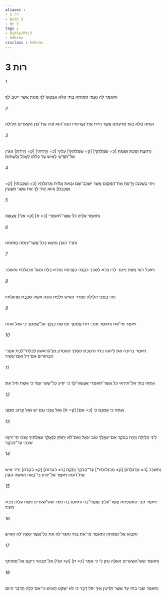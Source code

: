 ```yaml
---
aliases : 
- רות 3
- Ruth 3
- Rt 3
tags : 
- Bible/Rt/3
- hébreu
cssclass : hébreu
---
```


# רות 3

###### 1
וַתֹּאמֶר לָהּ נָעֳמִי חֲמֹותָהּ בִּתִּי הֲלֹא אֲבַקֶּשׁ־לָךְ מָנֹוחַ אֲשֶׁר יִיטַב־לָךְ׃
###### 2
וְעַתָּה הֲלֹא בֹעַז מֹדַעְתָּנוּ אֲשֶׁר הָיִית אֶת־נַעֲרֹותָיו הִנֵּה־הוּא זֹרֶה אֶת־גֹּרֶן הַשְּׂעֹרִים הַלָּיְלָה׃
###### 3
וְרָחַצְתְּ וָסַכְתְּ וְשַׂמְתְּ [כ= שִׂמְלֹתֵךְ] [ק= שִׂמְלֹתַיִךְ] עָלַיִךְ [כ= וְיָרַדְתִּי] [ק= וְיָרַדְתְּ] הַגֹּרֶן אַל־תִּוָּדְעִי לָאִישׁ עַד כַּלֹּתֹו לֶאֱכֹל וְלִשְׁתֹּות׃
###### 4
וִיהִי בְשָׁכְבֹו וְיָדַעַתְּ אֶת־הַמָּקֹום אֲשֶׁר יִשְׁכַּב־שָׁם וּבָאת וְגִלִּית מַרְגְּלֹתָיו [כ= וְשָׁכָבְתִּי] [ק= וְשָׁכָבְתְּ] וְהוּא יַגִּיד לָךְ אֵת אֲשֶׁר תַּעֲשִׂין׃
###### 5
וַתֹּאמֶר אֵלֶיהָ כֹּל אֲשֶׁר־תֹּאמְרִי [כ= זז] [ק= אֵלַי] אֶעֱשֶׂה׃
###### 6
וַתֵּרֶד הַגֹּרֶן וַתַּעַשׂ כְּכֹל אֲשֶׁר־צִוַּתָּה חֲמֹותָהּ׃
###### 7
וַיֹּאכַל בֹּעַז וַיֵּשְׁתְּ וַיִּיטַב לִבֹּו וַיָּבֹא לִשְׁכַּב בִּקְצֵה הָעֲרֵמָה וַתָּבֹא בַלָּט וַתְּגַל מַרְגְּלֹתָיו וַתִּשְׁכָּב׃
###### 8
וַיְהִי בַּחֲצִי הַלַּיְלָה וַיֶּחֱרַד הָאִישׁ וַיִּלָּפֵת וְהִנֵּה אִשָּׁה שֹׁכֶבֶת מַרְגְּלֹתָיו׃
###### 9
וַיֹּאמֶר מִי־אָתּ וַתֹּאמֶר אָנֹכִי רוּת אֲמָתֶךָ וּפָרַשְׂתָּ כְנָפֶךָ עַל־אֲמָתְךָ כִּי גֹאֵל אָתָּה׃
###### 10
וַיֹּאמֶר בְּרוּכָה אַתְּ לַיהוָה בִּתִּי הֵיטַבְתְּ חַסְדֵּךְ הָאַחֲרֹון מִן־הָרִאשֹׁון לְבִלְתִּי־לֶכֶת אַחֲרֵי הַבַּחוּרִים אִם־דַּל וְאִם־עָשִׁיר׃
###### 11
וְעַתָּה בִּתִּי אַל־תִּירְאִי כֹּל אֲשֶׁר־תֹּאמְרִי אֶעֱשֶׂה־לָּךְ כִּי יֹודֵעַ כָּל־שַׁעַר עַמִּי כִּי אֵשֶׁת חַיִל אָתְּ׃
###### 12
וְעַתָּה כִּי אָמְנָם כִּי [כ= אִם] [ק= זז] גֹאֵל אָנֹכִי וְגַם יֵשׁ גֹּאֵל קָרֹוב מִמֶּנִּי׃
###### 13
לִינִי הַלַּיְלָה וְהָיָה בַבֹּקֶר אִם־יִגְאָלֵךְ טֹוב יִגְאָל וְאִם־לֹא יַחְפֹּץ לְגָאֳלֵךְ וּגְאַלְתִּיךְ אָנֹכִי חַי־יְהוָה שִׁכְבִי עַד־הַבֹּקֶר׃
###### 14
וַתִּשְׁכַּב [כ= מַרְגְּלָתֹו] [ק= מַרְגְּלֹותָיו*] עַד־הַבֹּקֶר וַתָּקָם [כ= בִּטְרֹום] [ק= בְּטֶרֶם] יַכִּיר אִישׁ אֶת־רֵעֵהוּ וַיֹּאמֶר אַל־יִוָּדַע כִּי־בָאָה הָאִשָּׁה הַגֹּרֶן׃
###### 15
וַיֹּאמֶר הָבִי הַמִּטְפַּחַת אֲשֶׁר־עָלַיִךְ וְאֶחֳזִי־בָהּ וַתֹּאחֶז בָּהּ וַיָּמָד שֵׁשׁ־שְׂעֹרִים וַיָּשֶׁת עָלֶיהָ וַיָּבֹא הָעִיר׃
###### 16
וַתָּבֹוא אֶל־חֲמֹותָהּ וַתֹּאמֶר מִי־אַתְּ בִּתִּי וַתַּגֶּד־לָהּ אֵת כָּל־אֲשֶׁר עָשָׂה־לָהּ הָאִישׁ׃
###### 17
וַתֹּאמֶר שֵׁשׁ־הַשְּׂעֹרִים הָאֵלֶּה נָתַן לִי כִּי אָמַר [כ= זז] [ק= אֵלַי] אַל־תָּבֹואִי רֵיקָם אֶל־חֲמֹותֵךְ׃
###### 18
וַתֹּאמֶר שְׁבִי בִתִּי עַד אֲשֶׁר תֵּדְעִין אֵיךְ יִפֹּל דָּבָר כִּי לֹא יִשְׁקֹט הָאִישׁ כִּי־אִם־כִּלָּה הַדָּבָר הַיֹּום׃
